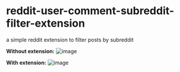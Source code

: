 # reddit-user-comment-subreddit-filter-extension
a simple reddit extension to filter posts by subreddit


**Without extension:**
![image](https://user-images.githubusercontent.com/38291834/118855549-89423480-b8de-11eb-9428-f4784ddadede.png)

**With extension:**
![image](https://user-images.githubusercontent.com/38291834/118855593-95c68d00-b8de-11eb-9d61-6e57b04f59de.png)
